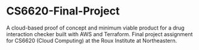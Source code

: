# CS6620-Final-Project
A cloud-based proof of concept and minimum viable product for a drug interaction checker built with AWS and Terraform. Final project assignment for CS6620 (Cloud Computing) at the Roux Institute at Northeastern.
